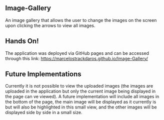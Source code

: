 ## Image-Gallery

An image gallery that allows the user to change the images on the screen upon clicking the arrows to view all images.

## Hands On!

The application was deployed via GitHub pages and can be accessed through this link: https://marcelostrackdaros.github.io/Image-Gallery/

## Future Implementations
Currently it is not possible to view the uploaded images (the images are uploaded in the application but only the current image being displayed in the page can ve viewed). A future implementation will include all images in the bottom of the page, the main image will be displayed as it currently is but will also be highlighted in this small view, and the other images will be displayed side by side in a small size.